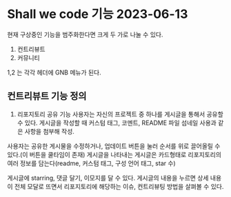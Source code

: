 # Shall we code 기능 2023-06-13

현재 구상중인 기능을 범주화한다면 크게 두 가로 나눌 수 있다.
1. 컨트리뷰트
2. 커뮤니티

1,2 는 각각 헤더에 GNB 메뉴가 된다.

## 컨트리뷰트 기능 정의
1. 리포지토리 공유 기능
사용자는 자신의 프로젝트 중 하나를 게시글을 통해서 공유할 수 있다.
게시글을 작성할 때 커스텀 태그, 코멘트, README 파일 섬네일 사용과 같은 사항을 첨부해 작성.

사용자는 공유한 게시물을 수정하거나, 업데이트 버튼을 눌러 순서를 위로 끌어올릴 수 있다.(이 버튼을 쿨타임이 존재)
게시글을 나타내는 게시글은 카드형태로 리포지토리의 여러 정보를 담는다(readme, 커스텀 태그, 구성 언어 태그, star 수)

게시글에 starring, 댓글 달기, 이모지를 달 수 있다.
게시글의 내용을 누르면 상세 내용이 전체 모달로 뜨면서 리포지토리에 해당하는 이슈, 컨트리뷰팅 방법을 살펴볼 수 있다.
